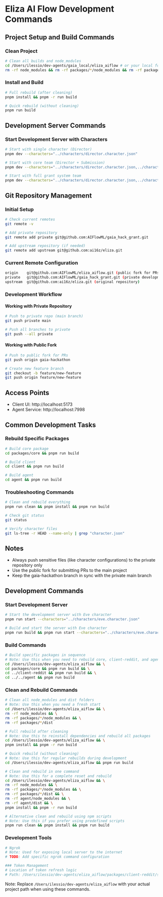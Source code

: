 # Eliza AI Flow Development Commands

## Project Setup and Build Commands

### Clean Project
```bash
# Clean all builds and node_modules
cd /Users/ilessio/dev-agents/gaia_local/eliza_aiflow # or your local folder
rm -rf node_modules && rm -rf packages/*/node_modules && rm -rf packages/*/dist && rm -rf agent/node_modules && rm -rf agent/dist
```

### Install and Build
```bash
# Full rebuild (after cleaning)
pnpm install && pnpm -r run build

# Quick rebuild (without cleaning)
pnpm run build
```

## Development Server Commands

### Start Development Server with Characters

```bash
# Start with single character (Director)
pnpm dev --characters="../characters/director.character.json"

# Start with core team (Director + Submission)
pnpm dev --characters="../characters/director.character.json,../characters/submission.character.json"

# Start with full grant system team
pnpm dev --characters="../characters/director.character.json,../characters/submission.character.json,../characters/evaluation.character.json,../characters/milestone.character.json,../characters/distribution.character.json"
```

## Git Repository Management

### Initial Setup
```bash
# Check current remotes
git remote -v

# Add private repository
git remote add private git@github.com:AIFlowML/gaia_hack_grant.git

# Add upstream repository (if needed)
git remote add upstream git@github.com:ai16z/eliza.git
```

### Current Remote Configuration
```bash
origin    git@github.com:AIFlowML/eliza_aiflow.git (public fork for PRs)
private   git@github.com:AIFlowML/gaia_hack_grant.git (private development)
upstream  git@github.com:ai16z/eliza.git (original repository)
```

### Development Workflow

#### Working with Private Repository
```bash
# Push to private repo (main branch)
git push private main

# Push all branches to private
git push --all private
```

#### Working with Public Fork
```bash
# Push to public fork for PRs
git push origin gaia-hackathon

# Create new feature branch
git checkout -b feature/new-feature
git push origin feature/new-feature
```

## Access Points

- Client UI: http://localhost:5173
- Agent Service: http://localhost:7998

## Common Development Tasks

### Rebuild Specific Packages
```bash
# Build core package
cd packages/core && pnpm run build

# Build client
cd client && pnpm run build

# Build agent
cd agent && pnpm run build
```

### Troubleshooting Commands
```bash
# Clean and rebuild everything
pnpm run clean && pnpm install && pnpm run build

# Check git status
git status

# Verify character files
git ls-tree -r HEAD --name-only | grep "character.json"
```

## Notes
- Always push sensitive files (like character configurations) to the private repository only
- Use the public fork for submitting PRs to the main project
- Keep the gaia-hackathon branch in sync with the private main branch

## Development Commands

### Start Development Server
```bash
# Start the development server with Eve character
pnpm run start --characters="../characters/eve.character.json"

# Build and start the server with Eve character
pnpm run build && pnpm run start --characters="../characters/eve.character.json"
```

### Build Commands

```bash
# Build specific packages in sequence
# Note: Use this when you need to rebuild core, client-reddit, and agent
cd /Users/ilessio/dev-agents/eliza_aiflow && \
cd packages/core && pnpm run build && \
cd ../client-reddit && pnpm run build && \
cd ../../agent && pnpm run build
```

### Clean and Rebuild Commands

```bash
# Clean all node_modules and dist folders
# Note: Use this when you need a fresh start
cd /Users/ilessio/dev-agents/eliza_aiflow && \
rm -rf node_modules && \
rm -rf packages/*/node_modules && \
rm -rf packages/*/dist

# Full rebuild after cleaning
# Note: Use this to reinstall dependencies and rebuild all packages
cd /Users/ilessio/dev-agents/eliza_aiflow && \
pnpm install && pnpm -r run build

# Quick rebuild (without cleaning)
# Note: Use this for regular rebuilds during development
cd /Users/ilessio/dev-agents/eliza_aiflow && pnpm run build

# Clean and rebuild in one command
# Note: Use this for a complete reset and rebuild
cd /Users/ilessio/dev-agents/eliza_aiflow && \
rm -rf node_modules && \
rm -rf packages/*/node_modules && \
rm -rf packages/*/dist && \
rm -rf agent/node_modules && \
rm -rf agent/dist && \
pnpm install && pnpm -r run build

# Alternative clean and rebuild using npm scripts
# Note: Use this if you prefer using predefined scripts
pnpm run clean && pnpm install && pnpm run build
```

### Development Tools

```bash
# Ngrok
# Note: Used for exposing local server to the internet
# TODO: Add specific ngrok command configuration

### Token Management
# Location of token refresh logic
# Path: /Users/ilessio/dev-agents/eliza_aiflow/packages/client-reddit/src/providers/get-refresh-token.ts
```

Note: Replace `/Users/ilessio/dev-agents/eliza_aiflow` with your actual project path when using these commands.
